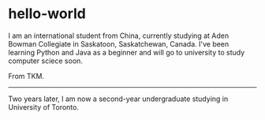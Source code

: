 # hello-world

I am an international student from China, currently studying at Aden Bowman Collegiate in Saskatoon, Saskatchewan, Canada.
I've been learning Python and Java as a beginner and will go to university to study computer sciece soon.

From TKM.

-------------------------------------------------
Two years later,
I am now a second-year undergraduate studying in University of Toronto. 
